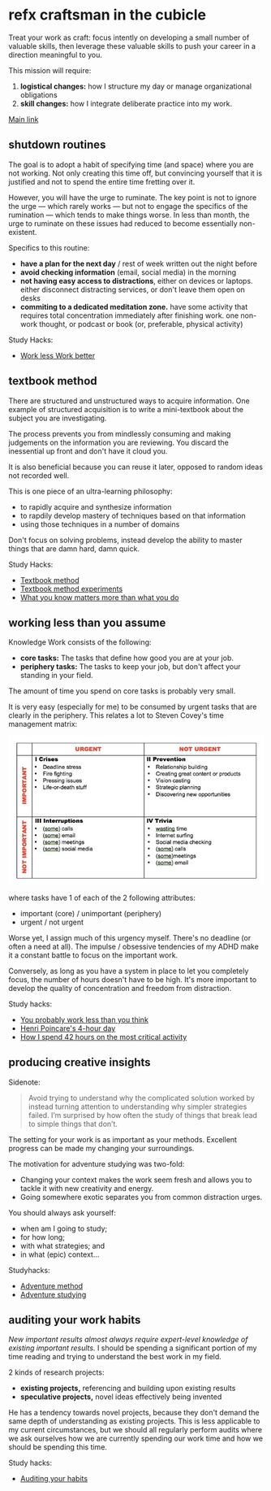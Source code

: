 # refx craftsman in the cubicle

Treat your work as craft: focus intently on developing a small number of valuable skills, then leverage these valuable skills to push your career in a direction meaningful to you.

This mission will require:

1. **logistical changes:**   how I structure my day or manage organizational obligations
1. **skill changes:** how I integrate deliberate practice into my work.

[Main link][]

[Main link]:	http://calnewport.com/blog/?s=%23craftsmanincubicle

## shutdown routines

The goal is to adopt a habit of specifying time (and space) where you are not working.  Not only creating this time off, but convincing yourself that it is justified and not to spend the entire time fretting over it.

However, you will have the urge to ruminate.  The key point is not to ignore the urge — which rarely works — but not to engage the specifics of the rumination — which tends to make things worse.  In less than month, the urge to ruminate on these issues had reduced to become essentially non-existent. 

Specifics to this routine:

- __have a plan for the next day__ / rest of week written out the night before
- __avoid checking information__ (email, social media) in the morning
- __not having easy access to distractions__, either on devices or laptops.
  either disconnect distracting services, or don't leave them open on desks
- __commiting to a dedicated meditation zone.__  have some activity that
  requires total concentration immediately after finishing work.  one non-work thought, or podcast or book (or, preferable, physical activity)

Study Hacks: 

- [Work less Work better][WlWb]

[WlWb]: http://calnewport.com/blog/2012/08/02/work-less-to-work-better-my-experiments-with-shutdown-routines/

## textbook method

There are structured and unstructured ways to acquire information. One example of structured acquisition is to write a mini-textbook about the subject you are investigating.  

The process prevents you from mindlessly consuming and making judgements on the information you are reviewing.  You discard the inessential up front and don't have it cloud you.

It is also beneficial because you can reuse it later, opposed to random ideas not recorded well.

This is one piece of an ultra-learning philosophy:

- to rapidly acquire and synthesize information
- to rapdily develop mastery of techniques based on that information
- using those techniques in a number of domains 

Don't focus on solving problems, instead develop the ability to master things that are damn hard, damn quick.

Study Hacks: 

- [Textbook method][TBM]
- [Textbook method experiments][TBMe]
- [What you know matters more than what you do][WhatYouKnow]

[TBM]:  http://calnewport.com/blog/2012/08/10/you-know-what-you-write-the-textbook-method-for-ultra-learning/
[TBMe]: http://calnewport.com/blog/2012/08/16/experiments-with-the-textbook-method/
[WhatYouKnow]:  http://calnewport.com/blog/2012/06/12/what-you-know-matters-more-than-what-you-do/

## working less than you assume

Knowledge Work consists of the following:

- **core tasks:** The tasks that define how good you are at your job.
- **periphery tasks:** The tasks to keep your job, but don't affect your standing in your field.

The amount of time you spend on core tasks is probably very small.

It is very easy (especially for me) to be consumed by urgent tasks that are clearly in the periphery.  This relates a lot to Steven Covey's time management matrix:

![Time management matrix](refx_craftsman_in_the_cubicle/time_management_matrix.jpg)

where tasks have 1 of each of the 2 following attributes:

- important (core) / unimportant (periphery)
- urgent / not urgent

Worse yet, I assign much of this urgency myself.  There's no deadline (or often a need at all). The impulse / obsessive tendencies of my ADHD make it a constant battle to focus on the important work.

Conversely, as long as you have a system in place to let you completely focus, the number of hours doesn't have to be high.  It's more important to develop the quality of concentration and freedom from distraction.

Study hacks:

- [You probably work less than you think][WorkLess]
- [Henri Poincare's 4-hour day][Poincare]
- [How I spend 42 hours on the most critical activity][42Hours]

[WorkLess]:http://calnewport.com/blog/2012/08/23/you-probably-really-work-way-less-than-you-assume/
[Poincare]:http://calnewport.com/blog/2012/08/31/henri-poincares-four-hour-work-day/
[42Hours]:    http://calnewport.com/blog/2011/05/10/lab-notes-i-spent-42-hours-last-month-on-the-activity-most-critical-to-my-success/

## producing creative insights

Sidenote:

>   Avoid trying to understand why the complicated solution worked by 
>   instead turning attention to understanding why simpler strategies failed.
>   I’m surprised by how often the study of things that break lead to simple 
>   things that don’t.

The setting for your work is as important as your methods. Excellent progress can be made my changing your surroundings.

The motivation for adventure studying was two-fold:

- Changing your context makes the work seem fresh and allows you to tackle 
  it with new creativity and energy.
- Going somewhere exotic separates you from common distraction urges.

You should always ask yourself:

- when am I going to study;
- for how long;
- with what strategies; and
- in what (epic) context…

Studyhacks: 

- [Adventure method][AdventureMethod]
- [Adventure studying][AdventureStudy]

[AdventureMethod]:http://calnewport.com/blog/2012/09/05/solutions-beyond-the-screen-the-adventure-work-method-for-producing-creative-insights/
[AdventureStudy]:   http://calnewport.com/blog/2009/12/02/heidegger-with-hefeweizen-rethinking-the-power-of-context/

## auditing your work habits

_New important results almost always require expert-level knowledge of existing important results._  I should be spending a significant portion of my time reading and trying to understand the best work in my field.

2 kinds of research projects:

- **existing projects,** referencing and building upon existing results
- **speculative projects,** novel ideas effectively being invented

He has a tendency towards novel projects, because they don't demand the same depth of understanding as existing projects.  This is less applicable to my current circumstances, but we should all regularly perform audits where we ask ourselves how we are currently spending our work time and how we should be spending this time.

Study hacks:

- [Auditing your habits][Auditing]

[Auditing]:http://calnewport.com/blog/2012/10/11/the-importance-of-auditing-your-work-habits/
